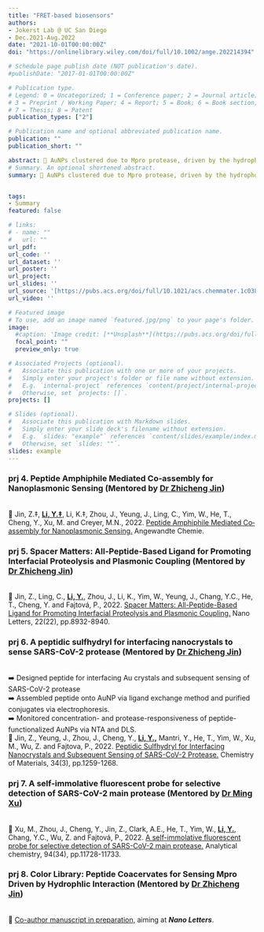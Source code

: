 ```yaml
---
title: "FRET-based biosensors"
authors:
- Jokerst Lab @ UC San Diego
- Dec.2021-Aug.2022
date: "2021-10-01T00:00:00Z"
doi: "https://onlinelibrary.wiley.com/doi/full/10.1002/ange.202214394"

# Schedule page publish date (NOT publication's date).
#publishDate: "2017-01-01T00:00:00Z"

# Publication type.
# Legend: 0 = Uncategorized; 1 = Conference paper; 2 = Journal article;
# 3 = Preprint / Working Paper; 4 = Report; 5 = Book; 6 = Book section;
# 7 = Thesis; 8 = Patent
publication_types: ["2"]

# Publication name and optional abbreviated publication name.
publication: ""
publication_short: ""

abstract: 🌈 AuNPs clustered due to Mpro protease, driven by the hydrophobicity difference of peptide motif. <br/>🧪 Exp. ran by Dr Zhicheng Jin and Yi
# Summary. An optional shortened abstract.
summary: 🌈 AuNPs clustered due to Mpro protease, driven by the hydrophobicity difference of peptide motif. <br/>🧪 Exp. ran by Dr Zhicheng Jin and Yi


tags:
- Summary
featured: false

# links:
# - name: ""
#   url: ""
url_pdf: 
url_code: ''
url_dataset: ''
url_poster: ''
url_project: 
url_slides: ''
url_source: '[https://pubs.acs.org/doi/full/10.1021/acs.chemmater.1c03871](https://onlinelibrary.wiley.com/doi/full/10.1002/ange.202214394)'
url_video: ''

# Featured image
# To use, add an image named `featured.jpg/png` to your page's folder. 
image:
  #caption: 'Image credit: [**Unsplash**](https://pubs.acs.org/doi/full/10.1021/acs.chemmater.1c03871)'
  focal_point: ""
  preview_only: true

# Associated Projects (optional).
#   Associate this publication with one or more of your projects.
#   Simply enter your project's folder or file name without extension.
#   E.g. `internal-project` references `content/project/internal-project/index.md`.
#   Otherwise, set `projects: []`.
projects: []

# Slides (optional).
#   Associate this publication with Markdown slides.
#   Simply enter your slide deck's filename without extension.
#   E.g. `slides: "example"` references `content/slides/example/index.md`.
#   Otherwise, set `slides: ""`.
slides: example
---
```

### prj 4. Peptide Amphiphile Mediated Co‐assembly for Nanoplasmonic Sensing (Mentored by [Dr Zhicheng Jin](https://scholar.google.com/citations?hl=en&user=PC6gejgAAAAJ))
<br/>🌟 Jin, Z.‡, <u>**Li, Y.‡**</u>, Li, K.‡, Zhou, J., Yeung, J., Ling, C., Yim, W., He, T., Cheng, Y., Xu, M. and Creyer, M.N., 2022. [Peptide Amphiphile Mediated Co‐assembly for Nanoplasmonic Sensing.](https://onlinelibrary.wiley.com/doi/full/10.1002/ange.202214394) Angewandte Chemie.

### prj 5. Spacer Matters: All-Peptide-Based Ligand for Promoting Interfacial Proteolysis and Plasmonic Coupling (Mentored by [Dr Zhicheng Jin](https://scholar.google.com/citations?hl=en&user=PC6gejgAAAAJ))
<br/>🌟 Jin, Z., Ling, C., <u>**Li, Y.**,</u> Zhou, J., Li, K., Yim, W., Yeung, J., Chang, Y.C., He, T., Cheng, Y. and Fajtová, P., 2022. [Spacer Matters: All-Peptide-Based Ligand for Promoting Interfacial Proteolysis and Plasmonic Coupling.](https://pubs.acs.org/doi/full/10.1021/acs.nanolett.2c03052) Nano Letters, 22(22), pp.8932-8940.

### prj 6. A peptidic sulfhydryl for interfacing nanocrystals to sense SARS-CoV-2 protease (Mentored by [Dr Zhicheng Jin](https://scholar.google.com/citations?hl=en&user=PC6gejgAAAAJ))
<br/>➡️ Designed peptide for interfacing Au crystals and subsequent sensing of SARS-CoV-2 protease 
<br/>➡️ Assembled peptide onto AuNP via ligand exchange method and purified conjugates via electrophoresis.
<br/>➡️ Monitored concentration- and protease-responsiveness of peptide-functionalized AuNPs via NTA and DLS.
<br/>🌟 Jin, Z., Yeung, J., Zhou, J., Cheng, Y., <u>**Li, Y.,**</u> Mantri, Y., He, T., Yim, W., Xu, M., Wu, Z. and Fajtova, P., 2022. [Peptidic Sulfhydryl for Interfacing Nanocrystals and Subsequent Sensing of SARS-CoV-2 Protease.](https://pubs.acs.org/doi/full/10.1021/acs.chemmater.1c03871) Chemistry of Materials, 34(3), pp.1259-1268.

### prj 7. A self-immolative fluorescent probe for selective detection of SARS-CoV-2 main protease (Mentored by [Dr Ming Xu]([https://scholar.google.com/citations?hl=en&user=PC6gejgAAAAJ](https://scholar.google.com/citations?hl=en&user=LJzhoiEAAAAJ)))
<br/>🌟 Xu, M., Zhou, J., Cheng, Y., Jin, Z., Clark, A.E., He, T., Yim, W., <u>**Li, Y.**,</u> Chang, Y.C., Wu, Z. and Fajtová, P., 2022. [A self-immolative fluorescent probe for selective detection of SARS-CoV-2 main protease.](https://pubs.acs.org/doi/full/10.1021/acs.analchem.2c02381) Analytical chemistry, 94(34), pp.11728-11733.

### prj 8. Color Library: Peptide Coacervates for Sensing Mpro Driven by Hydrophlic Interaction  (Mentored by [Dr Zhicheng Jin](https://scholar.google.com/citations?hl=en&user=PC6gejgAAAAJ))
<br/>🌟 [Co-author manuscript in preparation,](https://scholar.google.com/citations?hl=en&user=PC6gejgAAAAJ) aiming at ***Nano Letters***.
